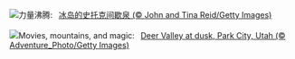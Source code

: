 ![](https://www.bing.com/th?id=OHR.IcelandGeyser_ZH-CN2136665867_UHD.jpg&w=1000)力量沸腾:&nbsp;&ensp;[冰岛的史托克间歇泉 (© John and Tina Reid/Getty Images)](https://www.bing.com/th?id=OHR.IcelandGeyser_ZH-CN2136665867_UHD.jpg)
<br><br/>
![](https://www.bing.com/th?id=OHR.DeerValley_EN-US2128104711_UHD.jpg&w=1000)Movies, mountains, and magic:&nbsp;&ensp;[Deer Valley at dusk, Park City, Utah (© Adventure_Photo/Getty Images)](https://www.bing.com/th?id=OHR.DeerValley_EN-US2128104711_UHD.jpg)
<br><br/>
